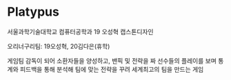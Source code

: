 # Platypus
 서울과학기술대학교 컴퓨터공학과 19 오성혁 캡스톤디자인

 오리너구리팀: 19오성혁, 20김다은(휴학)

게임팀 감독이 되어 소환자들을 양성하고, 밴픽 및 전략을 짜 선수들의 플레이를 보며 통계와 피드백을 통해 분석해 팀에 맞는 전략을 꾸려 세계최고의 팀을 만드는 게임
